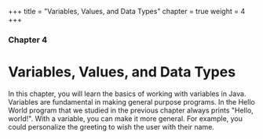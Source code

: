 +++
title = "Variables, Values, and Data Types"
chapter = true
weight = 4
+++

### Chapter 4

# Variables, Values, and Data Types

In this chapter, you will learn the basics of working with variables in Java.
Variables are fundamental in making general purpose programs.
In the Hello World program that we studied in the previous chapter 
always prints "Hello, world!". With a variable, you can
make it more general. For example, you could personalize the greeting to wish 
the user with their name.